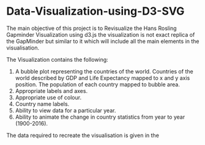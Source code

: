 # Data-Visualization-using-D3-SVG

The main objective of this project is to Revisualize the Hans Rosling Gapminder Visualization using d3.js
the visualization is not exact replica of the GapMinder but similar to it which will include all the main 
elements in the visualisation. 

The Visualization contains the following:
1) A bubble	plot representing the countries	of the world. Countries of the world described by GDP and Life
Expectancy mapped	to x and y axis position. The population of each country mapped to bubble area.
2) Appropriate labels and axes.
3) Appropriate use of colour.
4) Country name labels.
5) Ability to view data for	a particular year.
6) Ability to animate the change in country	statistics from year to year (1900-2016).

The data required to recreate the visualisation is given in the 
